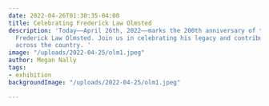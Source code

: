 ```yaml
---
date: 2022-04-26T01:30:35-04:00
title: Celebrating Frederick Law Olmsted
description: 'Today––April 26th, 2022––marks the 200th anniversary of the birth of
  Frederick Law Olmsted. Join us in celebrating his legacy and contributions to landscapes
  across the country. '
image: "/uploads/2022-04-25/olm1.jpeg"
author: Megan Nally
tags:
- exhibition
backgroundImage: "/uploads/2022-04-25/olm1.jpeg"

---
```

